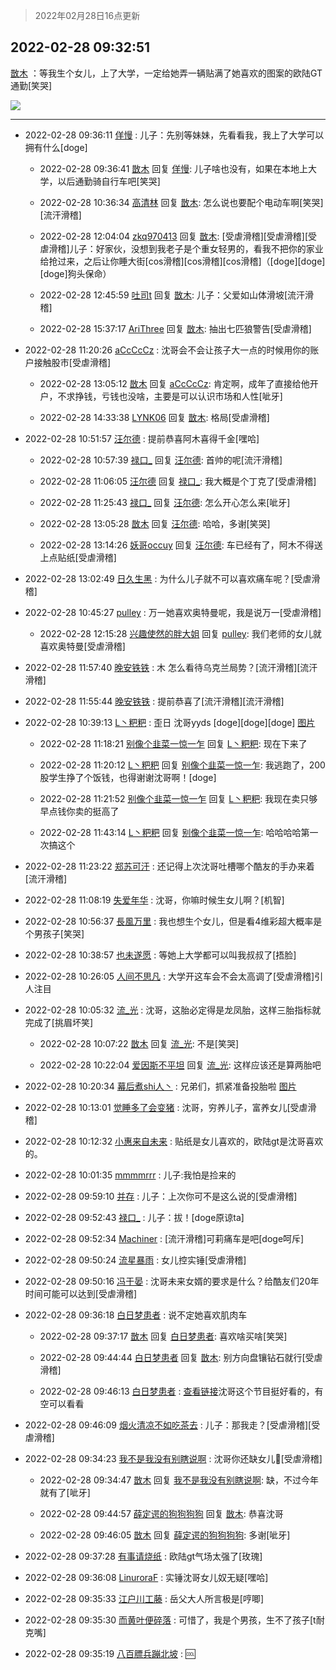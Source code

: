 > 2022年02月28日16点更新
<link rel="stylesheet" href="https://cdn.jsdelivr.net/gh/taotie6/sampleJSON@main/css/photo_show.css">
<meta name="referrer" content="no-referrer" />


 ## 2022-02-28 09:32:51 

 [㪚木](https://www.coolapk.com/feed/33878803?shareKey=NGE1ZmJhMGJiZjVkNjIxYzJhZjM~) ：等我生个女儿，上了大学，一定给她弄一辆贴满了她喜欢的图案的欧陆GT通勤[笑哭] 

<div class="album">
<img class="img-item" src="http://image.coolapk.com/feed/2019/0412/17/1081091_1555060673_5592@400x225.gif" />
</div>

 ------- 

- 2022-02-28 09:36:11 [佯慢](uid=888105) : 儿子：先别等妹妹，先看看我，我上了大学可以拥有什么[doge] 

    - 2022-02-28 09:36:41 [㪚木](uid=1081091) 回复 [佯慢](uid=888105): 儿子啥也没有，如果在本地上大学，以后通勤骑自行车吧[笑哭] 

    - 2022-02-28 10:36:34 [高清林](uid=8114305) 回复 [㪚木](uid=1081091): 怎么说也要配个电动车啊[笑哭][流汗滑稽] 

    - 2022-02-28 12:04:04 [zkq970413](uid=1309703) 回复 [㪚木](uid=1081091): [受虐滑稽][受虐滑稽][受虐滑稽]儿子：好家伙，没想到我老子是个重女轻男的，看我不把你的家业给抢过来，之后让你睡大街[cos滑稽][cos滑稽][cos滑稽]（[doge][doge][doge]狗头保命） 

    - 2022-02-28 12:45:59 [吐司t](uid=3079076) 回复 [㪚木](uid=1081091): 儿子：父爱如山体滑坡[流汗滑稽] 

    - 2022-02-28 15:37:17 [AriThree](uid=1560115) 回复 [㪚木](uid=1081091): 抽出七匹狼警告[受虐滑稽] 

- 2022-02-28 11:20:26 [aCcCcCz](uid=1309064) : 沈哥会不会让孩子大一点的时候用你的账户接触股市[受虐滑稽] 

    - 2022-02-28 13:05:12 [㪚木](uid=1081091) 回复 [aCcCcCz](uid=1309064): 肯定啊，成年了直接给他开户，不求挣钱，亏钱也没啥，主要是可以认识市场和人性[呲牙] 

    - 2022-02-28 14:33:38 [LYNK06](uid=2194108) 回复 [㪚木](uid=1081091): 格局[受虐滑稽] 

- 2022-02-28 10:51:57 [汪尔德](uid=1595236) : 提前恭喜阿木喜得千金[嘿哈] 

    - 2022-02-28 10:57:39 [禄口_](uid=1005884) 回复 [汪尔德](uid=1595236): 首帅的呢[流汗滑稽] 

    - 2022-02-28 11:06:05 [汪尔德](uid=1595236) 回复 [禄口_](uid=1005884): 我大概是个丁克了[受虐滑稽] 

    - 2022-02-28 11:25:43 [禄口_](uid=1005884) 回复 [汪尔德](uid=1595236): 怎么开心怎么来[呲牙] 

    - 2022-02-28 13:05:28 [㪚木](uid=1081091) 回复 [汪尔德](uid=1595236): 哈哈，多谢[笑哭] 

    - 2022-02-28 13:14:26 [妖哥occuy](uid=1388591) 回复 [汪尔德](uid=1595236): 车已经有了，阿木不得送上点贴纸[受虐滑稽] 

- 2022-02-28 13:02:49 [日久生黑](uid=1062678) : 为什么儿子就不可以喜欢痛车呢？[受虐滑稽] 

- 2022-02-28 10:45:27 [pulley](uid=391132) : 万一她喜欢奥特曼呢，我是说万一[受虐滑稽] 

    - 2022-02-28 12:15:28 [兴趣使然的胖大姐](uid=13428232) 回复 [pulley](uid=391132): 我们老师的女儿就喜欢奥特曼[受虐滑稽] 

- 2022-02-28 11:57:40 [晚安铁铁](uid=2870621) : 木 怎么看待乌克兰局势？[流汗滑稽][流汗滑稽] 

- 2022-02-28 11:55:44 [晚安铁铁](uid=2870621) : 提前恭喜了[流汗滑稽][流汗滑稽] 

- 2022-02-28 10:39:13 [L丶粑粑](uid=706905) : 歪日  沈哥yyds [doge][doge][doge] [图片](http://image.coolapk.com/feed/2022/0228/10/706905_b99b8738_5952_3815_514@1080x2400.jpeg)

    - 2022-02-28 11:18:21 [别像个韭菜一惊一乍](uid=824256) 回复 [L丶粑粑](uid=706905): 现在下来了 

    - 2022-02-28 11:20:12 [L丶粑粑](uid=706905) 回复 [别像个韭菜一惊一乍](uid=824256): 我逃跑了，200股学生挣了个饭钱，也得谢谢沈哥啊！[doge] 

    - 2022-02-28 11:21:52 [别像个韭菜一惊一乍](uid=824256) 回复 [L丶粑粑](uid=706905): 我现在卖只够早点钱你卖的挺高了 

    - 2022-02-28 11:43:14 [L丶粑粑](uid=706905) 回复 [别像个韭菜一惊一乍](uid=824256): 哈哈哈哈第一次搞这个 

- 2022-02-28 11:23:22 [郑苏可汗](uid=678781) : 还记得上次沈哥吐槽哪个酷友的手办来着[流汗滑稽] 

- 2022-02-28 11:08:19 [失爱年华](uid=935220) : 沈哥，你嘛时候生女儿啊？[机智] 

- 2022-02-28 10:56:37 [長風万里](uid=3307053) : 我也想生个女儿，但是看4维彩超大概率是个男孩子[笑哭] 

- 2022-02-28 10:38:57 [也未遂愿](uid=3056500) : 等她上大学都可以叫我叔叔了[捂脸] 

- 2022-02-28 10:26:05 [人间不思凡](uid=2080265) : 大学开这车会不会太高调了[受虐滑稽]引人注目 

- 2022-02-28 10:05:32 [流_光](uid=1451285) : 沈哥，这胎必定得是龙凤胎，这样三胎指标就完成了[挑眉坏笑] 

    - 2022-02-28 10:07:22 [㪚木](uid=1081091) 回复 [流_光](uid=1451285): 不是[笑哭] 

    - 2022-02-28 10:22:04 [爱因斯不平坦](uid=834251) 回复 [流_光](uid=1451285): 这样应该还是算两胎吧 

- 2022-02-28 10:20:34 [幕后煮shi人丶](uid=1067340) : 兄弟们，抓紧准备投胎啦 [图片](http://image.coolapk.com/feed/2022/0228/10/1067340_e892247a_4833_8489_48@672x672.jpeg)

- 2022-02-28 10:13:01 [觉睡多了会变猪](uid=3900931) : 沈哥，穷养儿子，富养女儿[受虐滑稽] 

- 2022-02-28 10:12:32 [小惠来自未来](uid=847097) : 贴纸是女儿喜欢的，欧陆gt是沈哥喜欢的。 

- 2022-02-28 10:01:35 [mmmmrrr](uid=3384805) : 儿子:我怕是捡来的 

- 2022-02-28 09:59:10 [并存](uid=1248138) : 儿子：上次你可不是这么说的[受虐滑稽] 

- 2022-02-28 09:52:43 [禄口_](uid=1005884) : 儿子：拔！[doge原谅ta] 

- 2022-02-28 09:52:34 [Machiner](uid=3114536) : [流汗滑稽]可莉痛车是吧[doge呵斥] 

- 2022-02-28 09:50:24 [流星暴雨](uid=3302275) : 女儿控实锤[受虐滑稽] 

- 2022-02-28 09:50:16 [冯于晏](uid=2980763) : 沈哥未来女婿的要求是什么？给酷友们20年时间可能可以达到[受虐滑稽] 

- 2022-02-28 09:36:18 [白日梦患者](uid=533502) : 说不定她喜欢肌肉车 

    - 2022-02-28 09:37:17 [㪚木](uid=1081091) 回复 [白日梦患者](uid=533502): 喜欢啥买啥[笑哭] 

    - 2022-02-28 09:44:44 [白日梦患者](uid=533502) 回复 [㪚木](uid=1081091): 别方向盘镶钻石就行[受虐滑稽] 

    - 2022-02-28 09:46:13 [白日梦患者](uid=533502) : <a class="feed-link-url" href="https://m.bilibili.com/video/av723480654?p=1" title="https://m.bilibili.com/video/av723480654?p=1" target="_blank" rel="nofollow">查看链接</a>沈哥这个节目挺好看的，有空可以看看 

- 2022-02-28 09:46:09 [烟火清凉不如吃茶去](uid=4279524) : 儿子：那我走？[受虐滑稽][受虐滑稽] 

- 2022-02-28 09:34:23 [我不是我没有别瞎说啊](uid=2231912) : 沈哥你还缺女儿🐴[受虐滑稽] 

    - 2022-02-28 09:34:47 [㪚木](uid=1081091) 回复 [我不是我没有别瞎说啊](uid=2231912): 缺，不过今年就有了[呲牙] 

    - 2022-02-28 09:44:57 [薛定谔的狗狗狗狗](uid=2327954) 回复 [㪚木](uid=1081091): 恭喜沈哥 

    - 2022-02-28 09:46:05 [㪚木](uid=1081091) 回复 [薛定谔的狗狗狗狗](uid=2327954): 多谢[呲牙] 

- 2022-02-28 09:37:28 [有事请烧纸](uid=1802946) : 欧陆gt气场太强了[玫瑰] 

- 2022-02-28 09:36:08 [LinuroraF](uid=2265773) : 实锤沈哥女儿奴无疑[嘿哈] 

- 2022-02-28 09:35:33 [江户川工藤](uid=708569) : 岳父大人所言极是[哼唧] 

- 2022-02-28 09:35:30 [而黄叶便碎落](uid=2845514) : 可惜了，我是个男孩，生不了孩子[t耐克嘴] 

- 2022-02-28 09:35:19 [八百膘兵蹦北坡](uid=1105274) : 🆒 

